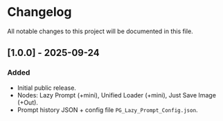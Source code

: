 # Changelog
All notable changes to this project will be documented in this file.

## [1.0.0] - 2025-09-24
### Added
- Initial public release.
- Nodes: Lazy Prompt (+mini), Unified Loader (+mini), Just Save Image (+Out).
- Prompt history JSON + config file `PG_Lazy_Prompt_Config.json`.
